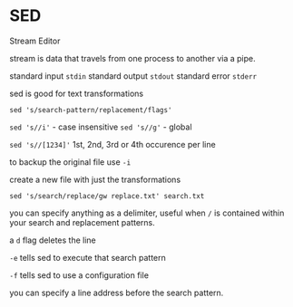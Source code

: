 # SED

Stream Editor

stream is data that travels from one process to another via a pipe.

standard input `stdin`
standard output `stdout`
standard error `stderr`

sed is good for text transformations

`sed 's/search-pattern/replacement/flags'`

`sed 's//i'` - case insensitive
`sed 's//g'` - global

`sed 's//[1234]'` 1st, 2nd, 3rd or 4th occurence per line

to backup the original file use `-i`

create a new file with just the transformations

`sed 's/search/replace/gw replace.txt' search.txt`

you can specify anything as a delimiter, useful when `/` is contained within your search and replacement patterns.

a `d` flag deletes the line

`-e` tells sed to execute that search pattern

`-f` tells sed to use a configuration file

you can specify a line address before the search pattern.

